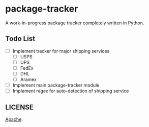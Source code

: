 # package-tracker

A work-in-progress package tracker completely written in Python.

## Todo List
- [ ] Implement tracker for major shipping services
    - [ ] USPS
    - [ ] UPS
    - [ ] FedEx
    - [ ] DHL
    - [ ] Aramex
- [ ] Implement main package-tracker module
- [ ] Implement regex for auto-detection of shipping service

## LICENSE
[Apache](LICENSE).

